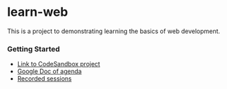 # learn-web

This is a project to demonstrating learning the basics of web development.

### Getting Started

- [Link to CodeSandbox project](https://codesandbox.io/s/brave-kalam-uzoee)
- [Google Doc of agenda](https://docs.google.com/document/d/15NjimpnpC6YoeFZ4KhzJFKANGMmtIy2SnR9Jj_eDtBw/edit?usp=sharing)
- [Recorded sessions](https://www.youtube.com/playlist?list=PLE5w5BWqFa7BqTO2324tGi_oqNE-bbSOq)
